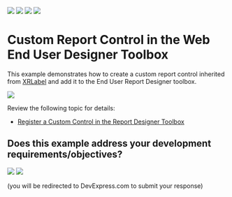 <!-- default badges list -->
![](https://img.shields.io/endpoint?url=https://codecentral.devexpress.com/api/v1/VersionRange/128597891/20.2.2%2B)
[![](https://img.shields.io/badge/Open_in_DevExpress_Support_Center-FF7200?style=flat-square&logo=DevExpress&logoColor=white)](https://supportcenter.devexpress.com/ticket/details/T209289)
[![](https://img.shields.io/badge/📖_How_to_use_DevExpress_Examples-e9f6fc?style=flat-square)](https://docs.devexpress.com/GeneralInformation/403183)
[![](https://img.shields.io/badge/💬_Leave_Feedback-feecdd?style=flat-square)](#does-this-example-address-your-development-requirementsobjectives)
<!-- default badges end -->
# Custom Report Control in the Web End User Designer Toolbox

This example demonstrates how to create a custom report control inherited from [XRLabel](https://docs.devexpress.com/XtraReports/DevExpress.XtraReports.UI.XRLabel) and add it to the End User Report Designer toolbox.

![](/images/custom-label-in-designer.png)


Review the following topic for details:

* [Register a Custom Control in the Report Designer Toolbox](https://docs.devexpress.com/XtraReports/113773/)

<!-- feedback -->
## Does this example address your development requirements/objectives?

[<img src="https://www.devexpress.com/support/examples/i/yes-button.svg"/>](https://www.devexpress.com/support/examples/survey.xml?utm_source=github&utm_campaign=reporting-web-forms-custom-control-designer-toolbox&~~~was_helpful=yes) [<img src="https://www.devexpress.com/support/examples/i/no-button.svg"/>](https://www.devexpress.com/support/examples/survey.xml?utm_source=github&utm_campaign=reporting-web-forms-custom-control-designer-toolbox&~~~was_helpful=no)

(you will be redirected to DevExpress.com to submit your response)
<!-- feedback end -->
